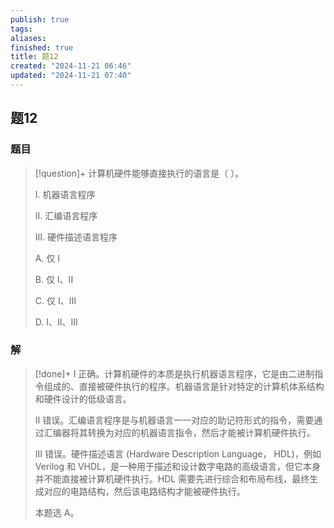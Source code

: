```yaml
---
publish: true
tags: 
aliases: 
finished: true
title: 题12
created: "2024-11-21 06:46"
updated: "2024-11-21 07:40"
---
```

## 题12
### 题目
> [!question]+
> 计算机硬件能够直接执行的语言是（ ）。
> 
> I. 机器语言程序
> 
> II. 汇编语言程序
> 
> III. 硬件描述语言程序
> 
> A. 仅 I
> 
> B. 仅 I、II
> 
> C. 仅 I、III
> 
> D. I、II、III
### 解
> [!done]+
> I 正确。计算机硬件的本质是执行机器语言程序，它是由二进制指令组成的、直接被硬件执行的程序。机器语言是针对特定的计算机体系结构和硬件设计的低级语言。
> 
> II 错误。汇编语言程序是与机器语言一一对应的助记符形式的指令，需要通过汇编器将其转换为对应的机器语言指令，然后才能被计算机硬件执行。
> 
> III 错误。硬件描述语言 (Hardware Description Language， HDL)，例如 Verilog 和 VHDL，是一种用于描述和设计数字电路的高级语言，但它本身并不能直接被计算机硬件执行。HDL 需要先进行综合和布局布线，最终生成对应的电路结构，然后该电路结构才能被硬件执行。
> 
> 本题选 A。